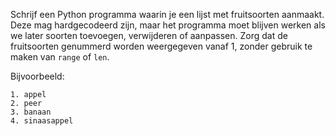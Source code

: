 Schrijf een Python programma waarin je een lijst met fruitsoorten aanmaakt.
Deze mag hardgecodeerd zijn, maar het programma moet blijven werken als we later soorten toevoegen, verwijderen of aanpassen.
Zorg dat de fruitsoorten genummerd worden weergegeven vanaf 1, zonder gebruik te maken van `range` of `len`.

Bijvoorbeeld:

```
1. appel
2. peer
3. banaan
4. sinaasappel
```
